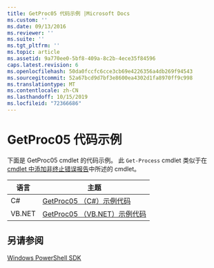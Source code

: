```yaml
---
title: GetProc05 代码示例 |Microsoft Docs
ms.custom: ''
ms.date: 09/13/2016
ms.reviewer: ''
ms.suite: ''
ms.tgt_pltfrm: ''
ms.topic: article
ms.assetid: 9a770ee0-5bf8-409a-8c2b-4ece35f84596
caps.latest.revision: 6
ms.openlocfilehash: 50da0fccfc6cce3cb69e4226356a4db269f94543
ms.sourcegitcommit: 52a67bcd9d7bf3e8600ea4302d1fa8970ff9c998
ms.translationtype: MT
ms.contentlocale: zh-CN
ms.lasthandoff: 10/15/2019
ms.locfileid: "72366686"
---
```

# <a name="getproc05-code-samples"></a>GetProc05 代码示例

下面是 GetProc05 cmdlet 的代码示例。 此 `Get-Process` cmdlet 类似于在[cmdlet 中添加非终止错误报告](../cmdlet/adding-non-terminating-error-reporting-to-your-cmdlet.md)中所述的 cmdlet。

|语言|主题|
|--------------|-----------|
|C#|[GetProc05 （C#）示例代码](./getproc05-csharp-sample-code.md)|
|VB.NET|[GetProc05 （VB.NET）示例代码](./getproc05-vb-net-sample-code.md)|

## <a name="see-also"></a>另请参阅

[Windows PowerShell SDK](../windows-powershell-reference.md)